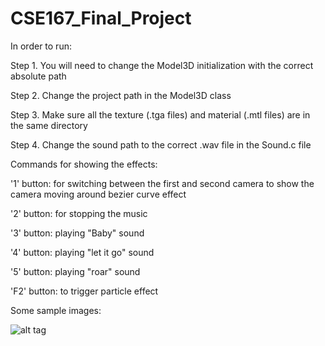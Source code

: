CSE167_Final_Project
====================
In order to run:

  Step 1. You will need to change the Model3D initialization with the correct absolute path
  
  Step 2. Change the project path in the Model3D class
  
  Step 3. Make sure all the texture (.tga files) and material (.mtl files) are in the same directory
  
  Step 4. Change the sound path to the correct .wav file in the Sound.c file
  
Commands for showing the effects:

'1' button: for switching between the first and second camera to show the camera moving around bezier curve effect

'2' button: for stopping the music

'3' button: playing "Baby" sound

'4' button: playing "let it go" sound

'5' button: playing "roar" sound

'F2' button: to trigger particle effect

Some sample images:

![alt tag](https://qwzcse167blog.files.wordpress.com/2014/12/screen-shot-2014-12-11-at-2-30-20-am.png)
